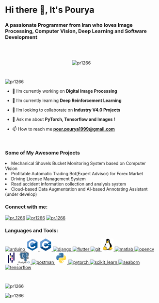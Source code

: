 <h1 align="left">Hi there 👋, It's Pourya</h1>
<h3 align="left">A passionate Programmer from Iran who loves Image Processing, Computer Vision, Deep Learning and Software Development</h3>
<br>

<br>
<div align='center'>
<p><img align="center" src="https://github.com/pr1266/pr1266/blob/main/ezgif.com-gif-maker.gif" alt="pr1266" /></p>
</div>
<br>
<p align="left"> <img src="https://komarev.com/ghpvc/?username=pr1266&label=Profile%20views&color=0e75b6&style=flat" alt="pr1266" /> </p>

- 🔭 I’m currently working on **Digital Image Processing**

- 🌱 I’m currently learning **Deep Reinforcement Learning**

- 👯 I’m looking to collaborate on **Industry V4.0 Projects**

- 💬 Ask me about **PyTorch, Tensorflow and Images !**

- 📫 How to reach me **pour.pourya1999@gmail.com**
<br>
<h3 align="left">Some of My Awesome Projects</h3>
<li>Mechanical Shovels Bucket Monitoring System based on Computer Vision</li>
<li>Profitable Automatic Trading Bot(Expert Advisor) for Forex Market</li>
<li>Driving License Management System</li>
<li>Road accident information collection and analysis system</li>
<li>Cloud-based Data Augmentation and AI-based Annotating Assistant (under develop)</li>

<h3 align="left">Connect with me:</h3>
<p align="left">
<a href="https://twitter.com/pr_1266" target="blank"><img align="center" src="https://raw.githubusercontent.com/rahuldkjain/github-profile-readme-generator/master/src/images/icons/Social/twitter.svg" alt="pr_1266" height="30" width="40" /></a>
<a href="https://linkedin.com/in/pr1266" target="blank"><img align="center" src="https://raw.githubusercontent.com/rahuldkjain/github-profile-readme-generator/master/src/images/icons/Social/linked-in-alt.svg" alt="pr1266" height="30" width="40" /></a>
<a href="https://instagram.com/pr.1266" target="blank"><img align="center" src="https://raw.githubusercontent.com/rahuldkjain/github-profile-readme-generator/master/src/images/icons/Social/instagram.svg" alt="pr.1266" height="30" width="40" /></a>
</p>

<h3 align="left">Languages and Tools:</h3>
<p align="left"> <a href="https://www.arduino.cc/" target="_blank" rel="noreferrer"> <img src="https://cdn.worldvectorlogo.com/logos/arduino-1.svg" alt="arduino" width="40" height="40"/> </a> <a href="https://www.cprogramming.com/" target="_blank" rel="noreferrer"> <img src="https://raw.githubusercontent.com/devicons/devicon/master/icons/c/c-original.svg" alt="c" width="40" height="40"/> </a> <a href="https://www.w3schools.com/cpp/" target="_blank" rel="noreferrer"> <img src="https://raw.githubusercontent.com/devicons/devicon/master/icons/cplusplus/cplusplus-original.svg" alt="cplusplus" width="40" height="40"/> </a> <a href="https://www.djangoproject.com/" target="_blank" rel="noreferrer"> <img src="https://cdn.worldvectorlogo.com/logos/django.svg" alt="django" width="40" height="40"/> </a> <a href="https://flutter.dev" target="_blank" rel="noreferrer"> <img src="https://www.vectorlogo.zone/logos/flutterio/flutterio-icon.svg" alt="flutter" width="40" height="40"/> </a> <a href="https://git-scm.com/" target="_blank" rel="noreferrer"> <img src="https://www.vectorlogo.zone/logos/git-scm/git-scm-icon.svg" alt="git" width="40" height="40"/> </a> <a href="https://www.linux.org/" target="_blank" rel="noreferrer"> <img src="https://raw.githubusercontent.com/devicons/devicon/master/icons/linux/linux-original.svg" alt="linux" width="40" height="40"/> </a> <a href="https://www.mathworks.com/" target="_blank" rel="noreferrer"> <img src="https://upload.wikimedia.org/wikipedia/commons/2/21/Matlab_Logo.png" alt="matlab" width="40" height="40"/> </a> <a href="https://opencv.org/" target="_blank" rel="noreferrer"> <img src="https://www.vectorlogo.zone/logos/opencv/opencv-icon.svg" alt="opencv" width="40" height="40"/> </a> <a href="https://pandas.pydata.org/" target="_blank" rel="noreferrer"> <img src="https://raw.githubusercontent.com/devicons/devicon/2ae2a900d2f041da66e950e4d48052658d850630/icons/pandas/pandas-original.svg" alt="pandas" width="40" height="40"/> </a> <a href="https://www.postgresql.org" target="_blank" rel="noreferrer"> <img src="https://raw.githubusercontent.com/devicons/devicon/master/icons/postgresql/postgresql-original-wordmark.svg" alt="postgresql" width="40" height="40"/> </a> <a href="https://postman.com" target="_blank" rel="noreferrer"> <img src="https://www.vectorlogo.zone/logos/getpostman/getpostman-icon.svg" alt="postman" width="40" height="40"/> </a> <a href="https://www.python.org" target="_blank" rel="noreferrer"> <img src="https://raw.githubusercontent.com/devicons/devicon/master/icons/python/python-original.svg" alt="python" width="40" height="40"/> </a> <a href="https://pytorch.org/" target="_blank" rel="noreferrer"> <img src="https://www.vectorlogo.zone/logos/pytorch/pytorch-icon.svg" alt="pytorch" width="40" height="40"/> </a> <a href="https://scikit-learn.org/" target="_blank" rel="noreferrer"> <img src="https://upload.wikimedia.org/wikipedia/commons/0/05/Scikit_learn_logo_small.svg" alt="scikit_learn" width="40" height="40"/> </a> <a href="https://seaborn.pydata.org/" target="_blank" rel="noreferrer"> <img src="https://seaborn.pydata.org/_images/logo-mark-lightbg.svg" alt="seaborn" width="40" height="40"/> </a> <a href="https://www.tensorflow.org" target="_blank" rel="noreferrer"> <img src="https://www.vectorlogo.zone/logos/tensorflow/tensorflow-icon.svg" alt="tensorflow" width="40" height="40"/> </a> </p>
<br>
<div>
<p><img align="left" src="https://github-readme-stats.vercel.app/api?username=pr1266&show_icons=true&theme=great-gatsby&hide=prs,contribs" alt="pr1266" /></p>
<br>
<p><img align="left" src="https://github-readme-stats.vercel.app/api/top-langs/?username=pr1266&layout=compact&theme=great-gatsby" alt="pr1266" /></p>
</div>

